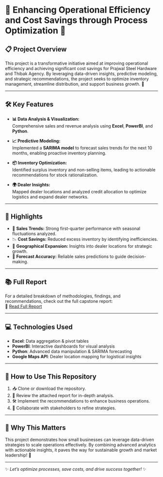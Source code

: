# 🌟 Enhancing Operational Efficiency and Cost Savings through Process Optimization 🌟

## 📋 **Project Overview**

This project is a transformative initiative aimed at improving operational efficiency and achieving significant cost savings for Prajwal Steel Hardware and Thibak Agency. By leveraging data-driven insights, predictive modeling, and strategic recommendations, the project seeks to optimize inventory management, streamline distribution, and support business growth. 🚀

---

## 🛠️ **Key Features**

- **📊 Data Analysis & Visualization:**  
  Comprehensive sales and revenue analysis using **Excel**, **PowerBI**, and **Python**.

- **📈 Predictive Modeling:**  
  Implemented a **SARIMA model** to forecast sales trends for the next 10 months, enabling proactive inventory planning.

- **📦 Inventory Optimization:**  
  Identified surplus inventory and non-selling items, leading to actionable recommendations for stock rationalization.

- **🌍 Dealer Insights:**  
  Mapped dealer locations and analyzed credit allocation to optimize logistics and expand dealer networks.

---

## 🔑 **Highlights**

- 🛒 **Sales Trends:** Strong first-quarter performance with seasonal fluctuations analyzed.  
- 📉 **Cost Savings:** Reduced excess inventory by identifying inefficiencies.  
- 📍 **Geographical Expansion:** Insights into dealer locations for strategic growth.  
- 🔮 **Forecast Accuracy:** Reliable sales predictions to guide decision-making.

---

## 📚 **Full Report**

For a detailed breakdown of methodologies, findings, and recommendations, check out the full capstone report:  
📄 [Read Full Report](https://ppl-ai-file-upload.s3.amazonaws.com/web/direct-files/20702779/4402e136-24c3-48ce-9920-b6dca82b5741/final_submission-2.pdf)

---

## 💻 **Technologies Used**

- **Excel**: Data aggregation & pivot tables  
- **PowerBI**: Interactive dashboards for visual analysis  
- **Python**: Advanced data manipulation & SARIMA forecasting  
- **Google Maps API**: Dealer location mapping for logistical insights  

---

## 🚀 **How to Use This Repository**

1. 📥 Clone or download the repository.  
2. 📖 Review the attached report for in-depth analysis.  
3. 🛠️ Implement the recommendations to enhance business operations.  
4. 🤝 Collaborate with stakeholders to refine strategies.

---

## 🎯 **Why This Matters**

This project demonstrates how small businesses can leverage data-driven strategies to scale operations effectively. By combining advanced analytics with actionable insights, it paves the way for sustainable growth and market leadership! 🌟

---

✨ *Let’s optimize processes, save costs, and drive success together!* ✨
